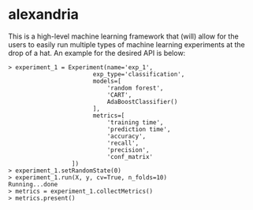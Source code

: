 # alexandria
This is a high-level machine learning framework that (will) allow for the users to easily run multiple types of machine learning experiments at the drop of a hat. An example for the desired API is below:

```
> experiment_1 = Experiment(name='exp_1', 
                        exp_type='classification', 
                        models=[
                            'random forest', 
                            'CART', 
                            AdaBoostClassifier()
                        ], 
                        metrics=[
                            'training time', 
                            'prediction time', 
                            'accuracy', 
                            'recall', 
                            'precision', 
                            'conf_matrix'
                  ])
> experiment_1.setRandomState(0)
> experiment_1.run(X, y, cv=True, n_folds=10)
Running...done
> metrics = experiment_1.collectMetrics()
> metrics.present()
```
